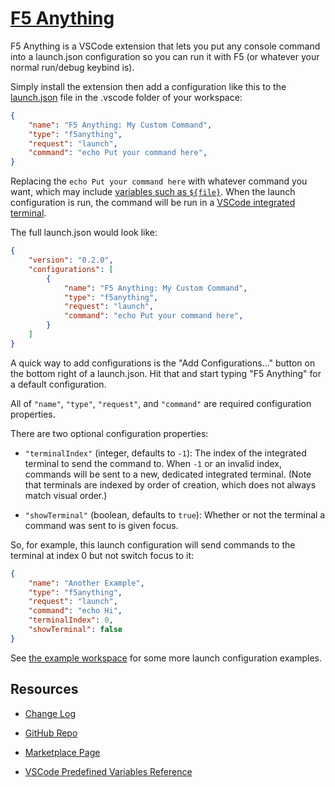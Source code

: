 # [F5 Anything](https://marketplace.visualstudio.com/items?itemName=discretegames.f5anything)

F5 Anything is a VSCode extension that lets you put any console command into a launch.json configuration
so you can run it with F5 (or whatever your normal run/debug keybind is).

Simply install the extension then add a configuration like this to the
[launch.json](https://code.visualstudio.com/docs/editor/debugging#_launch-configurations) file in the .vscode folder of your workspace:

```json
{
    "name": "F5 Anything: My Custom Command",
    "type": "f5anything",
    "request": "launch",
    "command": "echo Put your command here",
}
```

Replacing the `echo Put your command here` with whatever command you want, which may include
[variables such as `${file}`](https://code.visualstudio.com/docs/editor/variables-reference).
When the launch configuration is run, the command will be run in a
[VSCode integrated terminal](https://code.visualstudio.com/docs/editor/integrated-terminal).

The full launch.json would look like:

```json
{
    "version": "0.2.0",
    "configurations": [
        {
            "name": "F5 Anything: My Custom Command",
            "type": "f5anything",
            "request": "launch",
            "command": "echo Put your command here",
        }
    ]
}
```

A quick way to add configurations is the "Add Configurations..." button on the bottom right of a launch.json.
Hit that and start typing "F5 Anything" for a default configuration.

All of `"name"`, `"type"`, `"request"`, and `"command"` are required configuration properties.

There are two optional configuration properties:

- `"terminalIndex"` (integer, defaults to `-1`): The index of the integrated terminal to send the command to.
When `-1` or an invalid index, commands will be sent to a new, dedicated integrated terminal.
(Note that terminals are indexed by order of creation, which does not always match visual order.)

- `"showTerminal"` (boolean, defaults to `true`): Whether or not the terminal a command was sent to is given focus.

So, for example, this launch configuration will send commands to the terminal at index 0 but not switch focus to it:

```json
{
    "name": "Another Example",
    "type": "f5anything",
    "request": "launch",
    "command": "echo Hi",
    "terminalIndex": 0,
    "showTerminal": false
}
```

See [the example workspace](https://github.com/discretegames/f5anything/tree/main/exampleWorkspace)
for some more launch configuration examples.

## Resources

- [Change Log](https://marketplace.visualstudio.com/items/discretegames.f5anything/changelog)

- [GitHub Repo](https://github.com/discretegames/f5anything)

- [Marketplace Page](https://marketplace.visualstudio.com/items?itemName=discretegames.f5anything)

- [VSCode Predefined Variables Reference](https://code.visualstudio.com/docs/editor/variables-reference)